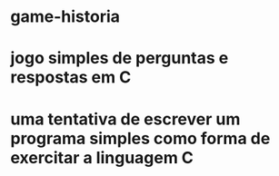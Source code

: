 # game-historia
# jogo simples de perguntas e respostas em C
# uma tentativa de escrever um programa simples como forma de exercitar a linguagem C
